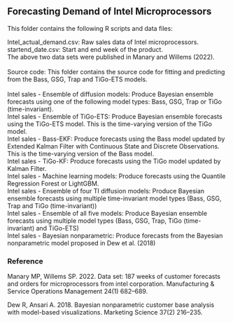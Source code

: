 ## Forecasting Demand of Intel Microprocessors

This folder contains the following R scripts and data files:

Intel_actual_demand.csv: Raw sales data of Intel microprocessors. 
startend_date.csv: Start and end week of the product. <br />
The above two data sets were published in Manary and Willems (2022).<br />
<br /> 
Source code: This folder contains the source code for fitting and predicting from the Bass, GSG, Trap and TiGo-ETS models.<br />
<br /> 
Intel sales - Ensemble of diffusion models: Produce Bayesian ensemble forecasts using one of the following model types: Bass, GSG, Trap or TiGo (time-invariant).<br /> 
Intel sales - Ensemble of TiGo-ETS: Produce Bayesian ensemble forecasts using the TiGo-ETS model. This is the time-varying version of the TiGo model. <br /> 
Intel sales - Bass-EKF: Produce forecasts using the Bass model updated by Extended Kalman Filter with Continuous State and Discrete Observations. This is the time-varying version of the Bass model. <br /> 
Intel sales - TiGo-KF: Produce forecasts using the TiGo model updated by Kalman Filter.<br /> 
Intel sales - Machine learning models: Produce forecasts using the Quantile Regression Forest or LightGBM.<br /> 
Intel sales - Ensemble of four TI diffusion models: Produce Bayesian ensemble forecasts using multiple time-invariant model types (Bass, GSG, Trap and TiGo (time-invariant))<br /> 
Intel sales - Ensemble of all five models: Produce Bayesian ensemble forecasts using multiple model types (Bass, GSG, Trap, TiGo (time-invariant) and TiGo-ETS)<br /> 
Intel sales - Bayesian nonparametric: Produce forecasts from the Bayesian nonparametric model proposed in Dew et al. (2018)

### Reference
Manary MP, Willems SP. 2022. Data set: 187 weeks of customer forecasts and orders for microprocessors from intel corporation. Manufacturing & Service Operations Management 24(1) 682–689.

Dew R, Ansari A. 2018. Bayesian nonparametric customer base analysis with model-based visualizations. Marketing Science 37(2) 216–235.
